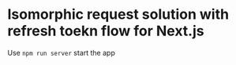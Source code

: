 # Isomorphic request solution with refresh toekn flow for Next.js

Use `npm run server` start the app
